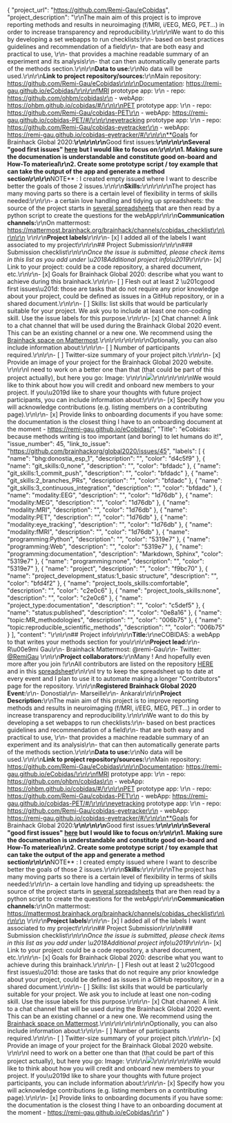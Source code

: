 {
  "project_url": "https://github.com/Remi-Gau/eCobidas",
  "project_description": "\r\nThe main aim of this project is to improve reporting methods and results in neuroimaging (f/MRI, i/EEG, MEG, PET...) in order to increase transparency and reproducibility.\r\n\r\nWe want to do this by developing a set webapps to run checklists:\r\n- based on best practices guidelines and recommendation of a field\r\n- that are both easy and practical to use, \r\n- that provides a machine readable summary of an experiment and its analysis\r\n- that can then automatically generate parts of the methods section.\r\n\r\n**Data to use:**\r\nNo data will be used.\r\n\r\n**Link to project repository/sources:**\r\nMain repository: https://github.com/Remi-Gau/eCobidas\r\n\r\nDocumentation: https://remi-gau.github.io/eCobidas/\r\n\r\nfMRI prototype app: \r\n - repo: https://github.com/ohbm/cobidas\r\n - webApp: https://ohbm.github.io/cobidas/#/\r\n\r\nPET prototype app: \r\n - repo: https://github.com/Remi-Gau/cobidas-PET\r\n - webApp: https://remi-gau.github.io/cobidas-PET/#/\r\n\r\neyetracking prototype app: \r\n - repo: https://github.com/Remi-Gau/cobidas-eyetracker\r\n - webApp: https://remi-gau.github.io/cobidas-eyetracker/#/\r\n\r\n**Goals for Brainhack Global 2020:**\r\n<!-- Add a list of milestones or deliverables that you expect to achieve during the event. Try to provide goals of varying complexity for contributors with different sets of skills. -->\r\n\r\n**Good first issues:**\r\n<!-- Add a list of tasks to help new contributors find easy gateways into open source projects. -->\r\n\r\nSeveral \"good first issues\" [here](https://github.com/Remi-Gau/eCobidas/labels/good%20first%20issue) but I would like to focus on:\r\n\r\n1. Making sure the documenation is understandable and constitute good on-board and How-To materieal\r\n2. Create some prototype script / toy example that can take the output of the app and generate a method section\r\n\r\n**NOTE** : I created empty issued where I want to describe better the goals of those 2 issues.\r\n\r\n**Skills:**\r\n<!-- Add a list of skills needed to contribute to this project. Try to think of both coding and non-coding skills. You can provide predefined skill levels, but it\u2019s better if you give concrete examples of the type of task contributors will be facing. Please make sure you create equal opportunities to accommodate the newcomers in your project to learn from each other and share the experiences. -->\r\n\r\nThe project has many moving parts so there is a certain level of flexibility in terms of skills needed:\r\n\r\n- a certain love handling and tidying up spreadsheets: the source of the project starts in [several spreadsheets](https://drive.google.com/drive/u/0/folders/1ydwALHDzl21dcef3qhkju8JKKAT3Y72V) that are then read by a python script to create the questions for the webApp\r\n\r\n**Communication channels:**\r\nOn mattermost: https://mattermost.brainhack.org/brainhack/channels/cobidas_checklist\r\n\r\n\r\n<!-- [ ] Video channel: \r\n[Live Jitsi chat](https://meet.jit.si/cobidas_checklist)\r\n --> \r\n\r\n**Project labels**\r\n<!-- Please prepend an hashtag (#) to all of the labels that fit your project, then tick the box below to state you did so (either by adding an 'x' between square brackets, or by ticking it after submisison).\r\nE.g. my project is about the modulatory effect of salmon mousse on british supper survival\r\nIn the following list:\r\n```\r\nmeal:\r\nbrunch, supper\r\ntype:\r\nmousse, salmon, squid\r\n```\r\nI'm going to hashtag all of the labels I need my project to be indexed in:\r\n```\r\nmeal:\r\nbrunch, #supper\r\ntype:\r\n#mousse, #salmon, squid\r\n```\r\n\r\nNow the real list (please indicate all of the labels you'd like to add to your project):\r\n\r\n- Type of project:\r\ncoding_methods, data_management, #documentation, method_development,\r\npipeline_development, tutorial_recording, visualisation\r\n\r\n- Project development status:\r\n0_concept_no_content, #1_basic structure, 2_releases_existing\r\n\r\n- Topic of the projet:\r\nBayesian_approaches, causality, connectome, data_visualisation, deep_learning,\r\ndiffusion, diversity_inclusivity_equality, EEG_EventRelatedResponseModelling,\r\nEEG_source_modelling, Granger_causality, hypothesis_testing, ICA, information_theory,\r\nmachine_learning, #MR_methodologies, neural_decoding, neural_encoding, neural_networks,\r\nPCA, physiology, reinforcement_learning, #reproducible_scientific_methods, single_neuron_models,\r\nstatistical_modelling, systems_neuroscience, tractography, #MEEG_methodologies\r\n\r\n- Tools used in the project:\r\nAFNI, ANTs, BIDS, Brainstorm, CPAC, Datalad, DIPY, FieldTrip, fMRIPrep, Freesurfer,\r\nFSL, Jupyter, MNE, MRtrix, Nipype, NWB, SPM, #Spreadsheets, #JSONLD, #Linked_Data, #Vue_js\r\n\r\n- Tools skill level required to enter the project (more than one possible):\r\n#comfortable, expert, familiar, #no_skills_required\r\n\r\n- Programming language used in the project:\r\n#no_programming_involved, C++, containerization, #documentation, Java, Julia, Matlab,\r\n#Python, R, shell_scripting, Unix_command_line, #Web, workflows\r\n\r\n- Modalities involved in the project (if any):\r\nbehavioral, DWI, ECG, ECOG, #EEG, #eye_tracking, #fMRI, fNIRS, #MEG, #MRI, #PET, TDCS, TMS\r\n\r\n- Git skills reuired to enter the project (more than one possible):\r\n#0_no_git_skills, #1_commit_push, #2_branches_PRs, #3_continuous_integration\r\n-->\r\n- [x] I added all of the labels I want associated to my project\r\n\r\n## Project Submission\r\n\r\n### Submission checklist\r\n\r\n*Once the issue is submitted, please check items in this list as you add under \u2018Additional project info\u2019*\r\n\r\n- [x] Link to your project: could be a code repository, a shared document, etc.\r\n\r\n- [x] Goals for Brainhack Global 2020: describe what you want to achieve during this brainhack.\r\n\r\n- [ ] Flesh out at least 2 \u201cgood first issues\u201d: those are tasks that do not require any prior knowledge about your project, could be defined as issues in a GitHub repository, or in a shared document.\r\n\r\n- [ ] Skills: list skills that would be particularly suitable for your project. We ask you to include at least one non-coding skill. Use the issue labels for this purpose.\r\n\r\n- [x] Chat channel: A link to a chat channel that will be used during the Brainhack Global 2020 event. This can be an existing channel or a new one. We recommend using the [Brainhack space on Mattermost](https://mattermost.brainhack.org/).\r\n\r\n<!-- [x] Video channel: A link to a video channel that will be used during the Brainhack Global 2020 Brainhack. This can be an existing channel or a new one. For instance a [Jitsi meet room](https://meet.jit.si/). **Please, do not make the video channel public in here**: post a message in your chat channel and pin it so that it remains private, you do not get undesired content, and contributors can still have access to it..-->\r\n\r\n\r\nOptionally, you can also include information about:\r\n\r\n- [ ] Number of participants required.\r\n\r\n- [ ] Twitter-size summary of your project pitch.\r\n\r\n- [x] Provide an image of your project for the Brainhack Global 2020 website. \r\n<!-- You can put an image anywhere in this issue and it will be used to build your project page on the website. -->\r\nI need to work on a better one than that (that could be part of this project actually), but here you go: Image: \r\n\r\n![ ](https://raw.githubusercontent.com/Remi-Gau/eCobidas/master/docs/img/checklist.jpg)\r\n\r\n\r\n\r\nWe would like to think about how you will credit and onboard new members to your project. If you\u2019d like to share your thoughts with future project participants, you can include information about:\r\n\r\n- [x] Specify how you will acknowledge contributions (e.g. listing members on a contributing page).\r\n\r\n- [x] Provide links to onboarding documents if you have some: the documentation is the closest thing I have to an onboarding document at the moment -  https://remi-gau.github.io/eCobidas/",
  "Title": "eCobidas: because methods writing is too important (and boring) to let humans do it!",
  "issue_number": 45,
  "link_to_issue": "https://github.com/brainhackorg/global2020/issues/45",
  "labels": [
    {
      "name": "bhg:donostia_esp_1",
      "description": "",
      "color": "d4c5f9"
    },
    {
      "name": "git_skills:0_none",
      "description": "",
      "color": "bfdadc"
    },
    {
      "name": "git_skills:1_commit_push",
      "description": "",
      "color": "bfdadc"
    },
    {
      "name": "git_skills:2_branches_PRs",
      "description": "",
      "color": "bfdadc"
    },
    {
      "name": "git_skills:3_continuous_integration",
      "description": "",
      "color": "bfdadc"
    },
    {
      "name": "modality:EEG",
      "description": "",
      "color": "1d76db"
    },
    {
      "name": "modality:MEG",
      "description": "",
      "color": "1d76db"
    },
    {
      "name": "modality:MRI",
      "description": "",
      "color": "1d76db"
    },
    {
      "name": "modality:PET",
      "description": "",
      "color": "1d76db"
    },
    {
      "name": "modality:eye_tracking",
      "description": "",
      "color": "1d76db"
    },
    {
      "name": "modality:fMRI",
      "description": "",
      "color": "1d76db"
    },
    {
      "name": "programming:Python",
      "description": "",
      "color": "5319e7"
    },
    {
      "name": "programming:Web",
      "description": "",
      "color": "5319e7"
    },
    {
      "name": "programming:documentation",
      "description": "Markdown, Sphinx",
      "color": "5319e7"
    },
    {
      "name": "programming:none",
      "description": "",
      "color": "5319e7"
    },
    {
      "name": "project",
      "description": "",
      "color": "f9bc70"
    },
    {
      "name": "project_development_status:1_basic structure",
      "description": "",
      "color": "bfd4f2"
    },
    {
      "name": "project_tools_skills:comfortable",
      "description": "",
      "color": "c2e0c6"
    },
    {
      "name": "project_tools_skills:none",
      "description": "",
      "color": "c2e0c6"
    },
    {
      "name": "project_type:documentation",
      "description": "",
      "color": "c5def5"
    },
    {
      "name": "status:published",
      "description": "",
      "color": "0e8a16"
    },
    {
      "name": "topic:MR_methodologies",
      "description": "",
      "color": "006b75"
    },
    {
      "name": "topic:reproducible_scientific_methods",
      "description": "",
      "color": "006b75"
    }
  ],
  "content": "<!-- Guidelines\r\n\r\nWe are very excited to meet you at Brainhack Global 2020 \ud83c\udf89. To submit a project, you need to be an attendee to one of the Brainhack Global 2020 events listed on the [Brainhack Global 2020 webpage](https://brainhack.org/global2020/events/). Please, register for the event that is most suitable to your location, time zone, interest, and/or project prior to submitting one. Thank you!\r\n\r\nWe have prepared a checklist to help with your project submission. Here is how to proceed:\r\n\r\nBefore filling in any part please check items in the checklist below as you go through them.\r\nOnce you are done (at least all 'required' items must be provided), please delete the \"Guidelines\" section, submit your issue and add a comment saying 'Hi @Brainhack-Global/project-monitors: my project is ready!'\r\nThank you!\r\n\r\nAfter the issue is submitted, we will assign a 'project monitor' from the event location that you are registered with to review your submission. Once the submission is approved by the 'project monitor', they will add the label 'Project is ready' and it will appear on [Brainhack Global 2020 Projects](https://brainhack.org/global2020/projects) page with a separate project dedicated webpage. \r\n\r\nNote that you can always update your issue which will also change your page on the website accordingly.\r\n\r\nIf at any time you need help from us or anything is unclear, please add a comment and ping your project monitor. Our team is here to help! -->\r\n\r\n## Project info\r\n\r\n**Title:**\r\neCOBIDAS: a webApp to that writes your methods section for you\r\n\r\n**Project lead:**\r\n- R\u00e9mi Gau\r\n- Brainhack Mattermost: @remi-Gau\r\n- Twitter: [@RemiGau](https://twitter.com/RemiGau) \r\n\r\n**Project collaborators:**\r\nMany ! And hopefully even more after you join !\r\nAll contributors are listed on the repository [HERE](https://github.com/Remi-Gau/eCobidas#contributors-) and in this [spreadsheet](https://docs.google.com/spreadsheets/d/1v_ReviQZLNxg9T5qCYAfMiA-rZupMnWp03PSNVRGpBI/edit?usp=sharing)\r\n\r\nI try to keep the spreadsheet up to date at every event and I plan to use it to automate making a longer \"Contributors\" page for the repository. \r\n\r\n**Registered Brainhack Global 2020 Event:**\r\n- Donostia\r\n- Marseille\r\n- Ankara\r\n\r\n**Project Description:**\r\nThe main aim of this project is to improve reporting methods and results in neuroimaging (f/MRI, i/EEG, MEG, PET...) in order to increase transparency and reproducibility.\r\n\r\nWe want to do this by developing a set webapps to run checklists:\r\n- based on best practices guidelines and recommendation of a field\r\n- that are both easy and practical to use, \r\n- that provides a machine readable summary of an experiment and its analysis\r\n- that can then automatically generate parts of the methods section.\r\n\r\n**Data to use:**\r\nNo data will be used.\r\n\r\n**Link to project repository/sources:**\r\nMain repository: https://github.com/Remi-Gau/eCobidas\r\n\r\nDocumentation: https://remi-gau.github.io/eCobidas/\r\n\r\nfMRI prototype app: \r\n - repo: https://github.com/ohbm/cobidas\r\n - webApp: https://ohbm.github.io/cobidas/#/\r\n\r\nPET prototype app: \r\n - repo: https://github.com/Remi-Gau/cobidas-PET\r\n - webApp: https://remi-gau.github.io/cobidas-PET/#/\r\n\r\neyetracking prototype app: \r\n - repo: https://github.com/Remi-Gau/cobidas-eyetracker\r\n - webApp: https://remi-gau.github.io/cobidas-eyetracker/#/\r\n\r\n**Goals for Brainhack Global 2020:**\r\n<!-- Add a list of milestones or deliverables that you expect to achieve during the event. Try to provide goals of varying complexity for contributors with different sets of skills. -->\r\n\r\n**Good first issues:**\r\n<!-- Add a list of tasks to help new contributors find easy gateways into open source projects. -->\r\n\r\nSeveral \"good first issues\" [here](https://github.com/Remi-Gau/eCobidas/labels/good%20first%20issue) but I would like to focus on:\r\n\r\n1. Making sure the documenation is understandable and constitute good on-board and How-To materieal\r\n2. Create some prototype script / toy example that can take the output of the app and generate a method section\r\n\r\n**NOTE** : I created empty issued where I want to describe better the goals of those 2 issues.\r\n\r\n**Skills:**\r\n<!-- Add a list of skills needed to contribute to this project. Try to think of both coding and non-coding skills. You can provide predefined skill levels, but it\u2019s better if you give concrete examples of the type of task contributors will be facing. Please make sure you create equal opportunities to accommodate the newcomers in your project to learn from each other and share the experiences. -->\r\n\r\nThe project has many moving parts so there is a certain level of flexibility in terms of skills needed:\r\n\r\n- a certain love handling and tidying up spreadsheets: the source of the project starts in [several spreadsheets](https://drive.google.com/drive/u/0/folders/1ydwALHDzl21dcef3qhkju8JKKAT3Y72V) that are then read by a python script to create the questions for the webApp\r\n\r\n**Communication channels:**\r\nOn mattermost: https://mattermost.brainhack.org/brainhack/channels/cobidas_checklist\r\n\r\n\r\n<!-- [ ] Video channel: \r\n[Live Jitsi chat](https://meet.jit.si/cobidas_checklist)\r\n --> \r\n\r\n**Project labels**\r\n<!-- Please prepend an hashtag (#) to all of the labels that fit your project, then tick the box below to state you did so (either by adding an 'x' between square brackets, or by ticking it after submisison).\r\nE.g. my project is about the modulatory effect of salmon mousse on british supper survival\r\nIn the following list:\r\n```\r\nmeal:\r\nbrunch, supper\r\ntype:\r\nmousse, salmon, squid\r\n```\r\nI'm going to hashtag all of the labels I need my project to be indexed in:\r\n```\r\nmeal:\r\nbrunch, #supper\r\ntype:\r\n#mousse, #salmon, squid\r\n```\r\n\r\nNow the real list (please indicate all of the labels you'd like to add to your project):\r\n\r\n- Type of project:\r\ncoding_methods, data_management, #documentation, method_development,\r\npipeline_development, tutorial_recording, visualisation\r\n\r\n- Project development status:\r\n0_concept_no_content, #1_basic structure, 2_releases_existing\r\n\r\n- Topic of the projet:\r\nBayesian_approaches, causality, connectome, data_visualisation, deep_learning,\r\ndiffusion, diversity_inclusivity_equality, EEG_EventRelatedResponseModelling,\r\nEEG_source_modelling, Granger_causality, hypothesis_testing, ICA, information_theory,\r\nmachine_learning, #MR_methodologies, neural_decoding, neural_encoding, neural_networks,\r\nPCA, physiology, reinforcement_learning, #reproducible_scientific_methods, single_neuron_models,\r\nstatistical_modelling, systems_neuroscience, tractography, #MEEG_methodologies\r\n\r\n- Tools used in the project:\r\nAFNI, ANTs, BIDS, Brainstorm, CPAC, Datalad, DIPY, FieldTrip, fMRIPrep, Freesurfer,\r\nFSL, Jupyter, MNE, MRtrix, Nipype, NWB, SPM, #Spreadsheets, #JSONLD, #Linked_Data, #Vue_js\r\n\r\n- Tools skill level required to enter the project (more than one possible):\r\n#comfortable, expert, familiar, #no_skills_required\r\n\r\n- Programming language used in the project:\r\n#no_programming_involved, C++, containerization, #documentation, Java, Julia, Matlab,\r\n#Python, R, shell_scripting, Unix_command_line, #Web, workflows\r\n\r\n- Modalities involved in the project (if any):\r\nbehavioral, DWI, ECG, ECOG, #EEG, #eye_tracking, #fMRI, fNIRS, #MEG, #MRI, #PET, TDCS, TMS\r\n\r\n- Git skills reuired to enter the project (more than one possible):\r\n#0_no_git_skills, #1_commit_push, #2_branches_PRs, #3_continuous_integration\r\n-->\r\n- [x] I added all of the labels I want associated to my project\r\n\r\n## Project Submission\r\n\r\n### Submission checklist\r\n\r\n*Once the issue is submitted, please check items in this list as you add under \u2018Additional project info\u2019*\r\n\r\n- [x] Link to your project: could be a code repository, a shared document, etc.\r\n\r\n- [x] Goals for Brainhack Global 2020: describe what you want to achieve during this brainhack.\r\n\r\n- [ ] Flesh out at least 2 \u201cgood first issues\u201d: those are tasks that do not require any prior knowledge about your project, could be defined as issues in a GitHub repository, or in a shared document.\r\n\r\n- [ ] Skills: list skills that would be particularly suitable for your project. We ask you to include at least one non-coding skill. Use the issue labels for this purpose.\r\n\r\n- [x] Chat channel: A link to a chat channel that will be used during the Brainhack Global 2020 event. This can be an existing channel or a new one. We recommend using the [Brainhack space on Mattermost](https://mattermost.brainhack.org/).\r\n\r\n<!-- [x] Video channel: A link to a video channel that will be used during the Brainhack Global 2020 Brainhack. This can be an existing channel or a new one. For instance a [Jitsi meet room](https://meet.jit.si/). **Please, do not make the video channel public in here**: post a message in your chat channel and pin it so that it remains private, you do not get undesired content, and contributors can still have access to it..-->\r\n\r\n\r\nOptionally, you can also include information about:\r\n\r\n- [ ] Number of participants required.\r\n\r\n- [ ] Twitter-size summary of your project pitch.\r\n\r\n- [x] Provide an image of your project for the Brainhack Global 2020 website. \r\n<!-- You can put an image anywhere in this issue and it will be used to build your project page on the website. -->\r\nI need to work on a better one than that (that could be part of this project actually), but here you go: Image: \r\n\r\n![ ](https://raw.githubusercontent.com/Remi-Gau/eCobidas/master/docs/img/checklist.jpg)\r\n\r\n\r\n\r\nWe would like to think about how you will credit and onboard new members to your project. If you\u2019d like to share your thoughts with future project participants, you can include information about:\r\n\r\n- [x] Specify how you will acknowledge contributions (e.g. listing members on a contributing page).\r\n\r\n- [x] Provide links to onboarding documents if you have some: the documentation is the closest thing I have to an onboarding document at the moment -  https://remi-gau.github.io/eCobidas/\r\n"
}
